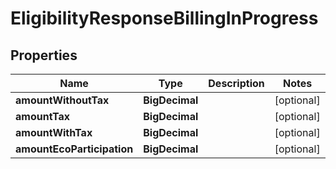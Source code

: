 

# EligibilityResponseBillingInProgress

## Properties

Name | Type | Description | Notes
------------ | ------------- | ------------- | -------------
**amountWithoutTax** | **BigDecimal** |  |  [optional]
**amountTax** | **BigDecimal** |  |  [optional]
**amountWithTax** | **BigDecimal** |  |  [optional]
**amountEcoParticipation** | **BigDecimal** |  |  [optional]



